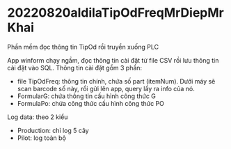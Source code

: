 # 20220820aldilaTipOdFreqMrDiepMrKhai
Phần mềm đọc thông tin TipOd rồi truyền xuống PLC

App winform chạy ngầm, đọc thông tin cài đặt từ file CSV rồi lưu thông tin cài đặt vào SQL.
Thông tin cài đặt gồm 3 phần: 
- file TipOdFreq: thông tin chính, chứa số part (itemNum). Dưới máy sẽ scan barcode số này, rồi gửi lên app, query lấy ra info của nó.
- FormularG: chứa thông tin cấu hỉnh công thức G
- FormulaPo: chứa công thức cấu hình công thức PO

Log data: theo 2 kiểu
- Production: chỉ log 5 cây
- Pilot: log toàn bộ
